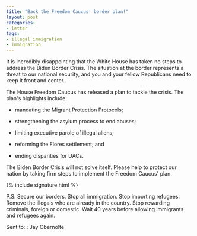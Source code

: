 ```yaml
---
title: "Back the Freedom Caucus' border plan!"
layout: post
categories:
- letter
tags:
- illegal immigration
- immigration
---
```


It is incredibly disappointing that the White House has taken no steps to address the Biden Border Crisis. The situation at the border represents a threat to our national security, and you and your fellow Republicans need to keep it front and center.

The House Freedom Caucus has released a plan to tackle the crisis. The plan's highlights include:

- mandating the Migrant Protection Protocols;

- strengthening the asylum process to end abuses;

- limiting executive parole of illegal aliens;

- reforming the Flores settlement; and

- ending disparities for UACs.

The Biden Border Crisis will not solve itself. Please help to protect our nation by taking firm steps to implement the Freedom Caucus' plan.

{% include signature.html %}

P.S. Secure our borders. Stop all immigration. Stop importing refugees. Remove the illegals who are already in the country. Stop rewarding criminals, foreign or domestic. Wait 40 years before allowing immigrants and refugees again.

Sent to:
: Jay Obernolte
